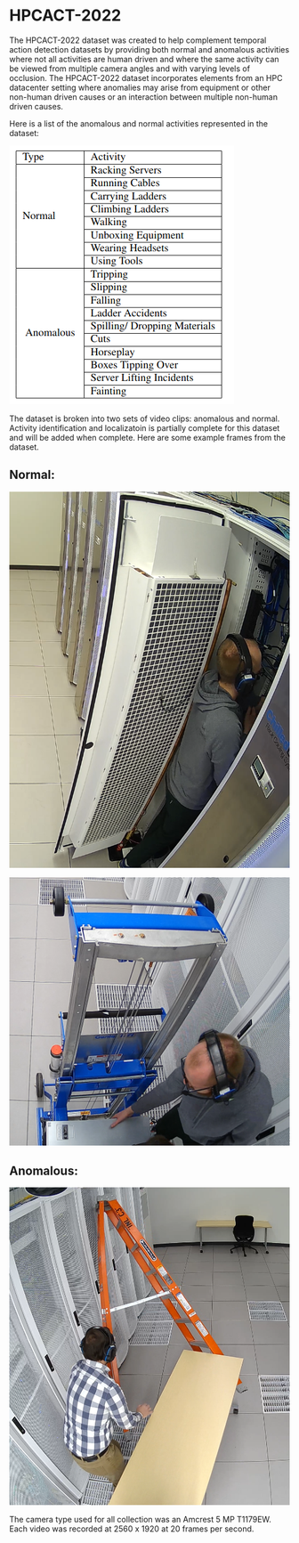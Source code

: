 # HPCACT-2022
The HPCACT-2022 dataset was created to help complement temporal action detection datasets by providing both normal
and anomalous activities where not all activities are human driven and where the same activity can be viewed from 
multiple camera angles and with varying levels of occlusion.  The HPCACT-2022 dataset incorporates elements from an
HPC datacenter setting where anomalies may arise from equipment or other non-human driven causes or an interaction
between multiple non-human driven causes.

Here is a list of the anomalous and normal activities represented in the dataset:

![Alt text](./list_activities.png?raw=true "List of anomalous and normal activities in the HPCACT-2022 dataset")

The dataset is broken into two sets of video clips:  anomalous and normal.  Activity identification and localizatoin is partially complete for this dataset and will be added when complete.  Here are some example frames from the dataset.

## Normal:

![Alt text](./chilled_door.png?raw=true "opening a chilled door")

![Alt text](./lift.png?raw=true "server lift")

## Anomalous:

![Alt text](./ladder.png?raw=true "ladder tipping over")

The camera type used for all collection was an Amcrest 5 MP T1179EW. Each video was recorded at 2560 x 1920 at 20 frames per second.
